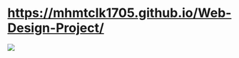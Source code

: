 # https://mhmtclk1705.github.io/Web-Design-Project/

<img src="https://media.giphy.com/media/N2VJzsjdBO0HrXMxaP/giphy.gif">
